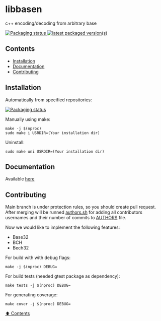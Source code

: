 # libbasen

c++ encoding/decoding from arbitrary base

<a href="https://repology.org/project/libbasen/versions">
    <img src="https://repology.org/badge/tiny-repos/libbasen.svg" alt="Packaging status">
</a>
<a href="https://repology.org/project/libbasen/versions">
    <img src="https://repology.org/badge/latest-versions/libbasen.svg" alt="latest packaged version(s)">
</a>

## Contents

- [Installation](#installation)
- [Documentation](#documentation)
- [Contributing](#contributing)

## Installation

Automatically from specified repositories:

[![Packaging status](https://repology.org/badge/vertical-allrepos/libbasen.svg)](https://repology.org/project/libbasen/versions)

Manually using make:
```
make -j $(nproc)
sudo make i USRDIR=(Your installation dir)
```
Uninstall:
```
sudo make uni USRDIR=(Your installation dir)
```

## Documentation

Available [here](https://vsek1ro.github.io/libbasen)

## Contributing

Main branch is under protection rules, so you should create pull request. After merging will be runned [authors.sh](https://github.com/vSEK1RO/libbasen/blob/main/authors.sh) for adding all contributors usernames and their number of commits to [AUTHORS](https://github.com/vSEK1RO/libbasen/blob/main/AUTHORS) file.

Now we would like to implement the following features:
- Base32
- BCH
- Bech32

For build with with debug flags:
```
make -j $(nproc) DEBUG=
```
For build tests (needed gtest package as dependency):
```
make tests -j $(nproc) DEBUG=
```
For generating coverage:
```
make cover -j $(nproc) DEBUG=
```

[⬆️ Contents](#contents)
